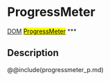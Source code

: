 # ProgressMeter
<span class="inheritance">
<a href="#Documentation/core/dom">DOM</a>
<a class="inheritance" href="#Documentation/elements/progressmeter"><mark>ProgressMeter</mark></a>
</span>
***

## Description


@@include(progressmeter_p.md)